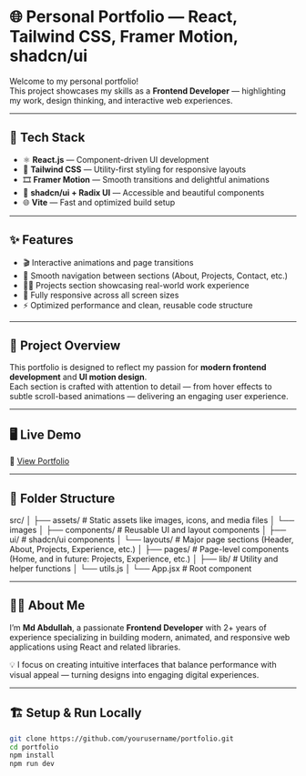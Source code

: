 # 🌐 Personal Portfolio — React, Tailwind CSS, Framer Motion, shadcn/ui

Welcome to my personal portfolio!  
This project showcases my skills as a **Frontend Developer** — highlighting my work, design thinking, and interactive web experiences.  

---

## 🚀 Tech Stack

- ⚛️ **React.js** — Component-driven UI development  
- 💨 **Tailwind CSS** — Utility-first styling for responsive layouts  
- 🎞 **Framer Motion** — Smooth transitions and delightful animations  
- 🧩 **shadcn/ui + Radix UI** — Accessible and beautiful components  
- 🌐 **Vite** — Fast and optimized build setup  

---

## ✨ Features

- 🎬 Interactive animations and page transitions  
- 🧭 Smooth navigation between sections (About, Projects, Contact, etc.)  
- 🧑‍💻 Projects section showcasing real-world work experience  
- 📱 Fully responsive across all screen sizes  
- ⚡ Optimized performance and clean, reusable code structure  

---

## 🧠 Project Overview

This portfolio is designed to reflect my passion for **modern frontend development** and **UI motion design**.  
Each section is crafted with attention to detail — from hover effects to subtle scroll-based animations — delivering an engaging user experience.

---

## 🖥️ Live Demo

🔗 [View Portfolio](https://md-abdullah-ahil-portfolio.vercel.app/)  

---

## 📂 Folder Structure

src/
│
├── assets/ # Static assets like images, icons, and media files
│ └── images
│
├── components/ # Reusable UI and layout components
│ ├── ui/ # shadcn/ui components
│ └── layouts/ # Major page sections (Header, About, Projects, Experience, etc.)
│
├── pages/ # Page-level components (Home, and in  future: Projects, Experience, etc.)
│
├── lib/ # Utility and helper functions
│ └── utils.js
│
└── App.jsx # Root component



---

## 🧑‍💻 About Me

I’m **Md Abdullah**, a passionate **Frontend Developer** with 2+ years of experience specializing in building modern, animated, and responsive web applications using React and related libraries.  

💡 I focus on creating intuitive interfaces that balance performance with visual appeal — turning designs into engaging digital experiences.

---

## 🏗️ Setup & Run Locally

```bash
git clone https://github.com/yourusername/portfolio.git
cd portfolio
npm install
npm run dev

